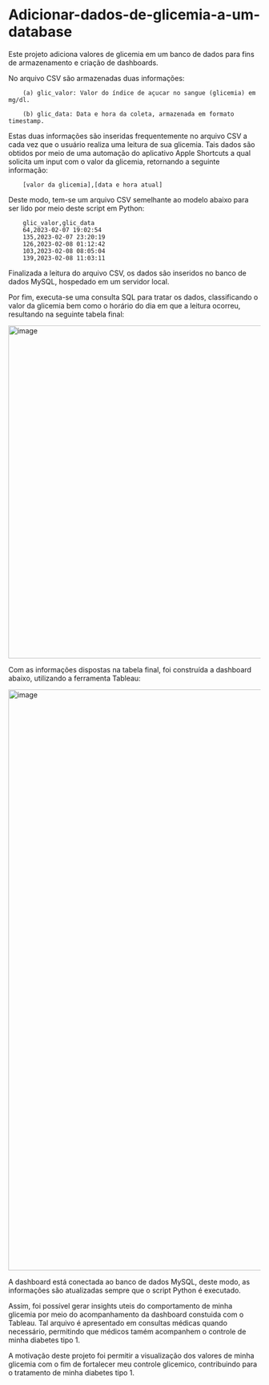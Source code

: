 # Adicionar-dados-de-glicemia-a-um-database
Este projeto adiciona valores de glicemia em um banco de dados para fins de armazenamento e criação de dashboards.

No arquivo CSV são armazenadas duas informações:

		(a) glic_valor: Valor do índice de açucar no sangue (glicemia) em mg/dl.

		(b) glic_data: Data e hora da coleta, armazenada em formato timestamp.
 
Estas duas informações são inseridas frequentemente no arquivo CSV a cada vez que o usuário realiza uma leitura de sua glicemia.
Tais dados são obtidos por meio de uma automação do aplicativo Apple Shortcuts a qual solicita um input com o valor da glicemia, retornando a seguinte informação:

		[valor da glicemia],[data e hora atual]
  
Deste modo, tem-se um arquivo CSV semelhante ao modelo abaixo para ser lido por meio deste script em Python:
		
		glic_valor,glic_data
		64,2023-02-07 19:02:54
		135,2023-02-07 23:20:19
		126,2023-02-08 01:12:42
		103,2023-02-08 08:05:04
		139,2023-02-08 11:03:11
		
Finalizada a leitura do arquivo CSV, os dados são inseridos no banco de dados MySQL, hospedado em um servidor local.

Por fim, executa-se uma consulta SQL para tratar os dados, classificando o valor da glicemia bem como o horário do dia em que a leitura ocorreu, resultando na seguinte tabela final: 

<img width="663" alt="image" src="https://user-images.githubusercontent.com/124844502/218586321-8f88b317-594b-42ad-b274-c38cc90a7946.png">


Com as informações dispostas na tabela final, foi construída a dashboard abaixo, utilizando a ferramenta Tableau:


<img width="1157" alt="image" src="https://user-images.githubusercontent.com/124844502/232182218-bd84d2a5-dd37-4e19-af4f-b6b6416bc84a.png">


A dashboard está conectada ao banco de dados MySQL, deste modo, as informações são atualizadas sempre que o script Python é executado.

Assim, foi possível gerar insights uteis do comportamento de minha glicemia por meio do acompanhamento da dashboard constuida com o Tableau. Tal arquivo é apresentado em consultas médicas quando necessário, permitindo que médicos tamém acompanhem o controle de minha diabetes tipo 1.

A motivação deste projeto foi permitir a visualização dos valores de minha glicemia com o fim de fortalecer meu controle glicemico, contribuindo para o tratamento de minha diabetes tipo 1.
